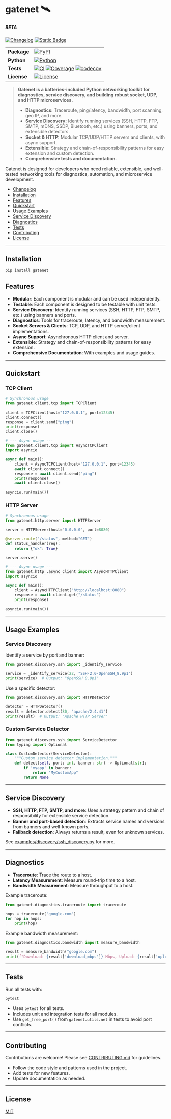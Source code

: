 # gatenet 🛰️

##### BETA

[![Changelog](https://img.shields.io/badge/changelog-log?logo=gitbook&logoColor=%23333333&color=%23BBDDE5&link=https%3A%2F%2Fgithub.com%2Fclxrityy%2Fgatenet%2Fblob%2Fmaster%2FCHANGELOG.md)](https://gatenet.readthedocs.io/en/latest/changelog.html)
[![Static Badge](https://img.shields.io/badge/readthedocs-readme?style=social&logo=readthedocs&logoColor=%238CA1AF&link=https%3A%2F%2Fgatenet.readthedocs.io%2Fen%2Flatest%2F)](https://gatenet.readthedocs.io/en/latest/)

|             |                                                                                                                                                                                                                                                                                                                                                                                                                                                                        |
| ----------- | ---------------------------------------------------------------------------------------------------------------------------------------------------------------------------------------------------------------------------------------------------------------------------------------------------------------------------------------------------------------------------------------------------------------------------------------------------------------------- |
| **Package** | [![PyPI](https://img.shields.io/pypi/v/gatenet)](https://pypi.org/project/gatenet/)                                                                                                                                                                                                                                                                                                                                                                                    |
| **Python**  | [![Python](https://img.shields.io/pypi/pyversions/gatenet)](https://pypi.org/project/gatenet/)                                                                                                                                                                                                                                                                                                                                                                         |
| **Tests**   | [![CI](https://github.com/clxrityy/gatenet/actions/workflows/test.yml/badge.svg)](https://github.com/clxrityy/gatenet/actions/workflows/test.yml) [![Coverage](https://img.shields.io/badge/coverage-Report-green?logo=readthedocs&logoColor=%238CA1AF&color=%2333CC99)](https://gatenet.readthedocs.io/en/latest/coverage_summary.html) [![codecov](https://codecov.io/gh/clxrityy/gatenet/graph/badge.svg?token=4644O5NGW9)](https://codecov.io/gh/clxrityy/gatenet) |
| **License** | [![License](https://img.shields.io/github/license/clxrityy/gatenet)](LICENSE)                                                                                                                                                                                                                                                                                                                                                                                          |

> **Gatenet is a batteries-included Python networking toolkit for diagnostics, service discovery, and building robust socket, UDP, and HTTP microservices.**
>
> - **Diagnostics:** Traceroute, ping/latency, bandwidth, port scanning, geo IP, and more.
> - **Service Discovery:** Identify running services (SSH, HTTP, FTP, SMTP, mDNS, SSDP, Bluetooth, etc.) using banners, ports, and extensible detectors.
> - **Socket & HTTP:** Modular TCP/UDP/HTTP servers and clients, with async support.
> - **Extensible:** Strategy and chain-of-responsibility patterns for easy extension and custom detection.
> - **Comprehensive tests and documentation.**

Gatenet is designed for developers who need reliable, extensible, and well-tested networking tools for diagnostics, automation, and microservice development.

- [Changelog](https://gatenet.readthedocs.io/en/latest/changelog.html)
- [Installation](#installation)
- [Features](#features)
- [Quickstart](#quickstart)
- [Usage Examples](#usage-examples)
- [Service Discovery](#service-discovery)
- [Diagnostics](#diagnostics)
- [Tests](#tests)
- [Contributing](#contributing)
- [License](#license)

---

## Installation

```zsh
pip install gatenet
```

## Features

- **Modular**: Each component is modular and can be used independently.
- **Testable**: Each component is designed to be testable with unit tests.
- **Service Discovery**: Identify running services (SSH, HTTP, FTP, SMTP, etc.) using banners and ports.
- **Diagnostics**: Tools for traceroute, latency, and bandwidth measurement.
- **Socket Servers & Clients**: TCP, UDP, and HTTP server/client implementations.
- **Async Support**: Asynchronous HTTP client and server.
- **Extensible**: Strategy and chain-of-responsibility patterns for easy extension.
- **Comprehensive Documentation**: With examples and usage guides.

---

## Quickstart

### TCP Client

```python
# Synchronous usage
from gatenet.client.tcp import TCPClient

client = TCPClient(host="127.0.0.1", port=12345)
client.connect()
response = client.send("ping")
print(response)
client.close()

# --- Async usage ---
from gatenet.client.tcp import AsyncTCPClient
import asyncio

async def main():
    client = AsyncTCPClient(host="127.0.0.1", port=12345)
    await client.connect()
    response = await client.send("ping")
    print(response)
    await client.close()

asyncio.run(main())
```

### HTTP Server

```python
# Synchronous usage
from gatenet.http.server import HTTPServer

server = HTTPServer(host="0.0.0.0", port=8080)

@server.route("/status", method="GET")
def status_handler(req):
    return {"ok": True}

server.serve()

# --- Async usage ---
from gatenet.http_.async_client import AsyncHTTPClient
import asyncio

async def main():
    client = AsyncHTTPClient("http://localhost:8080")
    response = await client.get("/status")
    print(response)

asyncio.run(main())
```

---

## Usage Examples

### Service Discovery

Identify a service by port and banner:

```python
from gatenet.discovery.ssh import _identify_service

service = _identify_service(22, "SSH-2.0-OpenSSH_8.9p1")
print(service)  # Output: "OpenSSH 8.9p1"
```

Use a specific detector:

```python
from gatenet.discovery.ssh import HTTPDetector

detector = HTTPDetector()
result = detector.detect(80, "apache/2.4.41")
print(result)  # Output: "Apache HTTP Server"
```

### Custom Service Detector

```python
from gatenet.discovery.ssh import ServiceDetector
from typing import Optional

class CustomDetector(ServiceDetector):
    """Custom service detector implementation."""
    def detect(self, port: int, banner: str) -> Optional[str]:
        if 'myapp' in banner:
            return "MyCustomApp"
        return None
```

---

## Service Discovery

- **SSH, HTTP, FTP, SMTP, and more**: Uses a strategy pattern and chain of responsibility for extensible service detection.
- **Banner and port-based detection**: Extracts service names and versions from banners and well-known ports.
- **Fallback detection**: Always returns a result, even for unknown services.

See [examples/discovery/ssh_discovery.py](examples/discovery/ssh_discovery.py) for more.

---

## Diagnostics

- **Traceroute**: Trace the route to a host.
- **Latency Measurement**: Measure round-trip time to a host.
- **Bandwidth Measurement**: Measure throughput to a host.

Example traceroute:

```python
from gatenet.diagnostics.traceroute import traceroute

hops = traceroute("google.com")
for hop in hops:
    print(hop)
```

Example bandwidth measurement:

```python
from gatenet.diagnostics.bandwidth import measure_bandwidth

result = measure_bandwidth("google.com")
print(f"Download: {result['download_mbps']} Mbps, Upload: {result['upload_mbps']} Mbps")
```

---

## Tests

Run all tests with:

```bash
pytest
```

- Uses `pytest` for all tests.
- Includes unit and integration tests for all modules.
- Use `get_free_port()` from `gatenet.utils.net` in tests to avoid port conflicts.

---

## Contributing

Contributions are welcome! Please see [CONTRIBUTING.md](CONTRIBUTING.md) for guidelines.

- Follow the code style and patterns used in the project.
- Add tests for new features.
- Update documentation as needed.

---

## License

[MIT](LICENSE)
